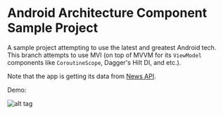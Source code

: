 # Android Architecture Component Sample Project
A sample project attempting to use the latest and greatest Android tech. This branch attempts to use MVI (on top of MVVM for its `ViewModel` components like `CoroutineScope`, Dagger's Hilt DI, and etc.).

Note that the app is getting its data from [News API](https://newsapi.org).

Demo:

![alt tag](https://media.giphy.com/media/owSPoNvGV9k3ugESUh/giphy.gif)
